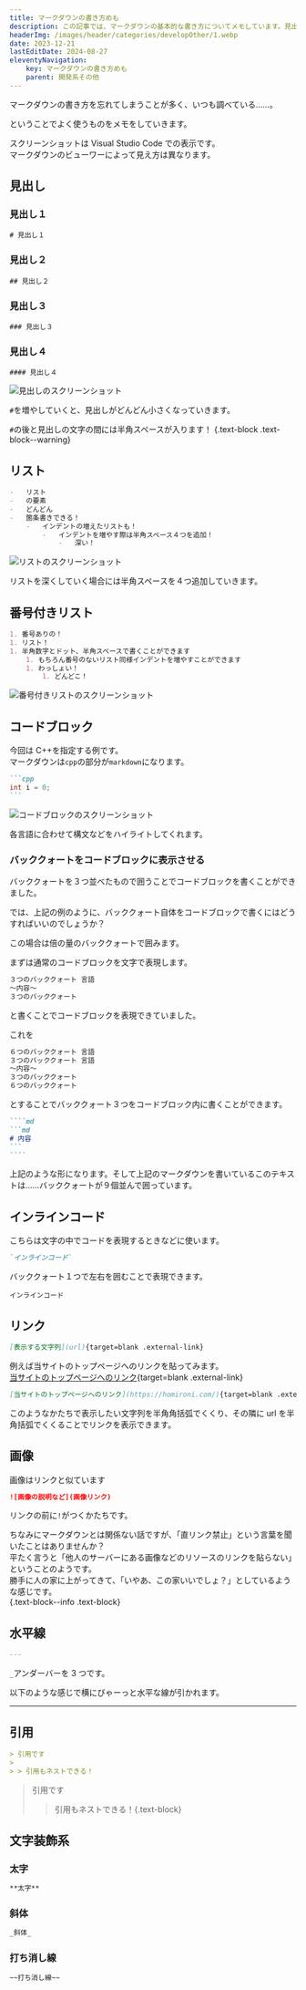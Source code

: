 ```yaml
---
title: マークダウンの書き方めも
description: この記事では、マークダウンの基本的な書き方についてメモしています。見出しやリスト、コードブロック、リンク、画像などの記法を具体的な例と共に紹介し、よく使用するマークダウンを紹介しています。
headerImg: /images/header/categories/developOther/1.webp
date: 2023-12-21
lastEditDate: 2024-08-27
eleventyNavigation:
    key: マークダウンの書き方めも
    parent: 開発系その他
---
```


マークダウンの書き方を忘れてしまうことが多く、いつも調べている……。

ということでよく使うものをメモをしていきます。

スクリーンショットは Visual Studio Code での表示です。  
マークダウンのビューワーによって見え方は異なります。

## 見出し

### 見出し１

```text
# 見出し１
```

### 見出し２

```text
## 見出し２
```

### 見出し３

```text
### 見出し３
```

### 見出し４

```text
#### 見出し４
```

![見出しのスクリーンショット](../../../images/articleImages/categories/developOther/1/markdownMidasi.png)

`#`を増やしていくと、見出しがどんどん小さくなっていきます。

`#`の後と見出しの文字の間には半角スペースが入ります！
{.text-block .text-block--warning}

## リスト

```md
-   リスト
-   の要素
-   どんどん
-   箇条書きできる！
    -   インデントの増えたリストも！
        -   インデントを増やす際は半角スペース４つを追加！
            -   深い！
```

![リストのスクリーンショット](../../../images/articleImages/categories/developOther/1/markdownList.png)

リストを深くしていく場合には半角スペースを４つ追加していきます。

## 番号付きリスト

```md
1. 番号ありの！
1. リスト！
1. 半角数字とドット、半角スペースで書くことができます
    1. もちろん番号のないリスト同様インデントを増やすことができます
    1. わっしょい！
        1. どんどこ！
```

![番号付きリストのスクリーンショット](../../../images/articleImages/categories/developOther/1/markdownListWithNumber.png)

## コードブロック

今回は C++を指定する例です。  
マークダウンは`cpp`の部分が`markdown`になります。

````md
```cpp
int i = 0;
```
````

![コードブロックのスクリーンショット](../../../images/articleImages/categories/developOther/1/markdownCodeBlock.png)

各言語に合わせて構文などをハイライトしてくれます。

### バッククォートをコードブロックに表示させる

バッククォートを３つ並べたもので囲うことでコードブロックを書くことができました。

では、上記の例のように、バッククォート自体をコードブロックで書くにはどうすればいいのでしょうか？

この場合は倍の量のバッククォートで囲みます。

まずは通常のコードブロックを文字で表現します。

```md
３つのバッククォート 言語
～内容～
３つのバッククォート
```

と書くことでコードブロックを表現できていました。

これを

```md
６つのバッククォート 言語
３つのバッククォート 言語
～内容～
３つのバッククォート
６つのバッククォート
```

とすることでバッククォート３つをコードブロック内に書くことができます。

`````md
````md
```md
# 内容
```
````
`````

上記のような形になります。そして上記のマークダウンを書いているこのテキストは……バッククォートが９個並んで囲っています。

## インラインコード

こちらは文字の中でコードを表現するときなどに使います。

```md
`インラインコード`
```

バッククォート１つで左右を囲むことで表現できます。

`インラインコード`

## リンク

```md
[表示する文字列](url){target=blank .external-link}
```

例えば当サイトのトップページへのリンクを貼ってみます。  
[当サイトのトップページへのリンク](https://homironi.com/){target=blank .external-link}

```md
[当サイトのトップページへのリンク](https://homironi.com/){target=blank .external-link}
```

このようなかたちで表示したい文字列を半角角括弧でくくり、その隣に url を半角括弧でくくることでリンクを表示できます。

## 画像

画像はリンクと似ています

```md
![画像の説明など](画像リンク)
```

リンクの前に`!`がつくかたちです。

ちなみにマークダウンとは関係ない話ですが、「直リンク禁止」という言葉を聞いたことはありませんか？  
平たく言うと「他人のサーバーにある画像などのリソースのリンクを貼らない」ということのようです。  
勝手に人の家に上がってきて、「いやあ、この家いいでしょ？」としているような感じです。  
{.text-block--info .text-block}

## 水平線

```md
---
```

`_`アンダーバーを 3 つです。

以下のような感じで横にびゃーっと水平な線が引かれます。

---

## 引用

```md
> 引用です
>
> > 引用もネストできる！
```

> 引用です
>
> > 引用もネストできる！{.text-block}

## 文字装飾系

### 太字

```md
**太字**
```

### 斜体

```md
_斜体_
```

### 打ち消し線

```md
~~打ち消し線~~
```
